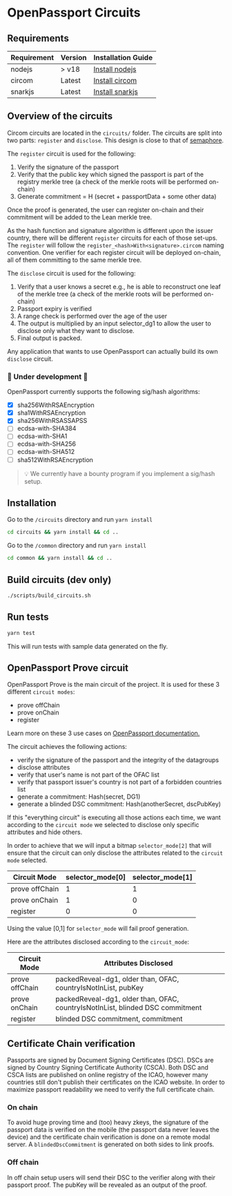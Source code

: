 # OpenPassport Circuits

## Requirements

| Requirement | Version | Installation Guide                                  |
| ----------- | ------- | --------------------------------------------------- |
| nodejs      | > v18   | [Install nodejs](https://nodejs.org/)               |
| circom      | Latest  | [Install circom](https://docs.circom.io/)           |
| snarkjs     | Latest  | [Install snarkjs](https://github.com/iden3/snarkjs) |

## Overview of the circuits

Circom circuits are located in the `circuits/` folder.
The circuits are split into two parts: `register` and `disclose`.
This design is close to that of [semaphore](https://semaphore.pse.dev/).

The `register` circuit is used for the following:

1. Verify the signature of the passport
2. Verify that the public key which signed the passport is part of the registry merkle tree (a check of the merkle roots will be performed on-chain)
3. Generate commitment = H (secret + passportData + some other data)

Once the proof is generated, the user can register on-chain and their commitment will be added to the Lean merkle tree.

As the hash function and signature algorithm is different upon the issuer country, there will be different `register` circuits for each of those set-ups.
The `register` will follow the `register_<hash>With<signature>.circom` naming convention.
One verifier for each register circuit will be deployed on-chain, all of them committing to the same merkle tree.

The `disclose` circuit is used for the following:

1. Verify that a user knows a secret e.g., he is able to reconstruct one leaf of the merkle tree (a check of the merkle roots will be performed on-chain)
2. Passport expiry is verified
3. A range check is performed over the age of the user
4. The output is multiplied by an input selector_dg1 to allow the user to disclose only what they want to disclose.
5. Final output is packed.

Any application that wants to use OpenPassport can actually build its own `disclose` circuit.

### 🚧 Under development 🚧

OpenPassport currently supports the following sig/hash algorithms:

- [x] sha256WithRSAEncryption
- [x] sha1WithRSAEncryption
- [x] sha256WithRSASSAPSS
- [ ] ecdsa-with-SHA384
- [ ] ecdsa-with-SHA1
- [ ] ecdsa-with-SHA256
- [ ] ecdsa-with-SHA512
- [ ] sha512WithRSAEncryption

> 💡 We currently have a bounty program if you implement a sig/hash setup.

## Installation

Go to the `/circuits` directory and run `yarn install`

```bash
cd circuits && yarn install && cd ..
```

Go to the `/common` directory and run `yarn install`

```bash
cd common && yarn install && cd ..
```

## Build circuits (dev only)

```bash
./scripts/build_circuits.sh
```

## Run tests

```bash
yarn test
```

This will run tests with sample data generated on the fly.

## OpenPassport Prove circuit

OpenPassport Prove is the main circuit of the project.
It is used for these 3 different `circuit modes`:

- prove offChain
- prove onChain
- register

Learn more on these 3 use cases on [OpenPassport documentation.](https://docs.openpassport.app/docs/use-openpassport/quickstart)

The circuit achieves the following actions:

- verify the signature of the passport and the integrity of the datagroups
- disclose attributes
- verify that user's name is not part of the OFAC list
- verify that passport issuer's country is not part of a forbidden countries list
- generate a commitment: Hash(secret, DG1)
- generate a blinded DSC commitment: Hash(anotherSecret, dscPubKey)

If this "everything circuit" is executing all those actions each time, we want according to the `circuit mode` we selected to disclose only specific attributes and hide others.

In order to achieve that we will input a bitmap `selector_mode[2]` that will ensure that the circuit can only disclose the attributes related to the `circuit mode` selected.

| Circuit Mode   | selector_mode[0] | selector_mode[1] |
| -------------- | ---------------- | ---------------- |
| prove offChain | 1                | 1                |
| prove onChain  | 1                | 0                |
| register       | 0                | 0                |

Using the value [0,1] for `selector_mode` will fail proof generation.

Here are the attributes disclosed according to the `circuit_mode`:

| Circuit Mode   | Attributes Disclosed                                                           |
| -------------- | ------------------------------------------------------------------------------ |
| prove offChain | packedReveal-dg1, older than, OFAC, countryIsNotInList, pubKey                 |
| prove onChain  | packedReveal-dg1, older than, OFAC, countryIsNotInList, blinded DSC commitment |
| register       | blinded DSC commitment, commitment                                             |

## Certificate Chain verification

Passports are signed by Document Signing Certificates (DSC).
DSCs are signed by Country Signing Certificate Authority (CSCA).
Both DSC and CSCA lists are published on online registry of the ICAO, however many countries still don't publish their certificates on the ICAO website.
In order to maximize passport readability we need to verify the full certificate chain.

### On chain

To avoid huge proving time and (too) heavy zkeys, the signature of the passport data is verified on the mobile (the passport data never leaves the device) and the certificate chain verification is done on a remote modal server. A `blindedDscCommitment` is generated on both sides to link proofs.

### Off chain

In off chain setup users will send their DSC to the verifier along with their passport proof. The pubKey will be revealed as an output of the proof.
